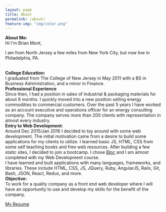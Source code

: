 ```yaml
---
layout: page
title: About
permalink: /about/
feature-img: "img/color.png"
---
```


<strong>About Me:</strong><br>
Hi I'm Brian Mont,

I am from North Jersey a few miles from New York City, but now live in Philadelphia, PA.

<br>
<strong>College Education:</strong><br>
I graduated from The College of New Jersey in May 2011 with a BS in Business Administration, and a minor in Finance.

<br>
<strong>Professional Experience</strong><br>
Since then, I had a position in sales of industrial & packaging materials for about 6 months. I quickly moved into a new position selling energy commodities to commercial customers. Over the past 5 years I have worked as an account executive and operations officer for an energy consulting company. The company serves more than 200 clients with representation in almost every industry.

<br>
<strong>Entry to Web Development:</strong><br>
Around Dec 2015/Jan 2016 I decided to toy around with some web development. The initial motivation came from a desire to build some applications for my clients to utilize. I learned basic JS, HTML, CSS from some self teaching books and free web resources. After building a few static sites, I decided to join a bootcamp. I chose <a href="bloc.io" target="_blank">Bloc</a> and I am almost completed with my Web Development course.
<br>
I have learned and built applications with many languages, frameworks, and libraries. These include HTML, CSS, JS, JQuery, Ruby, AngularJS, Rails, Git, Bash, JSON, React, Redux, and more.

<br>
<strong>Objective:</strong><br>
To work for a quality company as a front end web developer where I will have an opportunity to use and develop my skills for the benefit of the company.
<br>

<a href="../img/BrianMont-Resume.pdf" target="_blank">My Resume</a>


